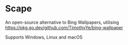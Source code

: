 # Scape
An open-source alternative to Bing Wallpapers, utilising https://pkg.go.dev/github.com/TimothyYe/bing-wallpaper

Supports Windows, Linux and macOS
